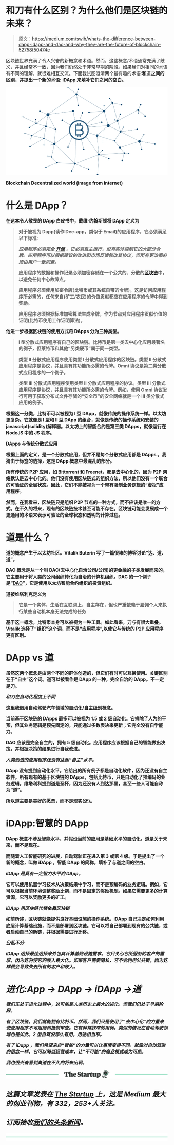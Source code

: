 # 和刀有什么区别？为什么他们是区块链的未来？

> 原文：<https://medium.com/swlh/whats-the-difference-between-dapp-idapp-and-dao-and-why-they-are-the-future-of-blockchain-52758f50474e>

区块链世界充满了令人兴奋的新概念和术语。然而，这些概念/术语通常充满了歧义，并且经常不一致，因为我们仍然处于非常早期的阶段。如果我们对相同的术语有不同的理解，就很难相互交流。下面我试图澄清两个最有趣的术语:**和**道**之间的区别，并提出一个新的术语: **iDApp** 来填补它们之间的空白。**

**![](img/680d272de00e045f68302232d0034c02.png)**

**Blockchain Decentralized world (image from internet)**

# **什么是 DApp？**

**在这本令人敬畏的 DApp 白皮书中，戴维·约翰斯顿将 DApp 定义为**

> **对于被视为 Dapp(读作 Dee-app，类似于 Email)的应用程序，它必须满足以下标准:**
> 
> ***应用程序必须完全* [*开源*](https://en.wikipedia.org/wiki/Open_source) *，它必须自主运行，没有实体控制它的大部分令牌。应用程序可以根据建议的改进和市场反馈修改其协议，但所有更改都必须由用户一致同意。***
> 
> **应用程序的数据和操作记录必须加密存储在一个公共的、分散的[区块链](https://en.bitcoin.it/wiki/Block_chain)中，以避免任何中心故障点。**
> 
> **应用程序必须使用加密令牌(比特币或其系统自带的令牌)，这是访问应用程序所必需的，任何来自(矿工/农民)的价值贡献都应在应用程序的令牌中得到奖励。**
> 
> **应用程序必须根据标准加密算法生成令牌，作为节点对应用程序贡献价值的证明(比特币使用工作证明算法)。**

**他进一步根据区块链的使用方式将 DApps 分为三种类型。**

> **I 型分散式应用程序有自己的区块链。比特币是第一类去中心化应用最著名的例子，但莱特币和其他“另类硬币”属于同一类型。**
> 
> **类型 II 分散式应用程序使用类型 I 分散式应用程序的区块链。类型 II 分散式应用程序是协议，并且具有其功能所必需的令牌。Omni 协议是第二类分散式应用程序的一个例子。**
> 
> **类型 III 分散式应用程序使用类型 II 分散式应用程序的协议。类型 III 分散式应用程序是协议，并且具有其功能所必需的令牌。例如，使用 Omni 协议发行可用于获取分布式文件存储的“安全币”的安全网络就是一个 III 类分散式应用的例子。**

**根据这一分类，比特币可以被视为 I 型 DApp，就像传统的操作系统一样。以太坊更复杂。它就像是 I 型和 II 型 DApp 的组合，就像是传统的操作系统和安装的 javascript(solidity)解释器。以太坊上的智能合约是第三类 DApps，就像运行在 NodeJS 中的 JS 程序。**

****DApps 与传统分散式应用****

**根据上面的定义，**是一个分散式应用，但并不是每个分散式应用都是 **DApps** 。我猜由于标签的选择，这是 **DApp** 概念中最混乱的部分。****

****所有传统的 P2P 应用，如 Bittorrent 和 Freenet，都是去中心化的，因为 P2P 网络默认是去中心化的。他们没有使用区块链式的组织方法，所以他们没有一个联合的可验证的全局状态。因此，它们不能被视为一个带有强制业务逻辑的“虚拟”应用程序。****

****然而，在我看来，区块链只是组织 P2P 节点的一种方式，而不应该是唯一的方式。在不久的将来，现有的区块链技术甚至可能不存在。区块链可能会发展成一个更通用的术语来表示可验证的全球状态和透明的计算过程。****

# ****道是什么？****

****道的概念产生于以太坊社区。Vitalik Buterin 写了一篇很棒的博客讨论“达、道、道”。****

****DAO 概念是从一个叫 DAC(去中心化自治公司/公司)的更金融的子类发展而来的，它主要用于将人类的公司组织转化为自治的计算机组织。DAC 的一个例子是“[DAO](https://en.wikipedia.org/wiki/The_DAO_%28organization%29)”，它是使用以太坊智能合约组织的投资组织。****

****道被维塔利克定义为****

> ****它是一个实体，生活在互联网上，自主存在，但也严重依赖于雇佣个人来执行某些自动机本身无法完成的任务****

****基于这一概念，比特币本身可以被视为一种工具。如此看来，**刀**与**有很大重叠。Vitalik 选择了“组织”这个词，而不是“应用程序”,以使它与传统的 P2P 应用程序更有区别。******

# ******DApp vs 道******

******虽然这两个概念是由两个不同的群体创造的，但它们有时可以互换使用。关键区别在于“自主”这个词。道可以被看作是 DApp 的一种，完全自治的 DApp。不一定是刀。******

*********和刀在自动化程度上不同*********

****这里我借用自动驾驶汽车领域的[自动化/自主级别](https://en.wikipedia.org/wiki/Autonomous_car#Levels_of_driving_automation)概念。****

****当前基于区块链的 DApps 最多可以被视为 1.5 或 2 级自动化。它排除了人为的干预，但其业务逻辑是预先固定的，只能通过多数表决来更新；它完全没有自学能力。****

****DAO 应该是完全自主的，拥有 5 级自动化。应用程序应该根据自己的智能做出决策，并根据决策的结果进行自我改进。****

*******人类创造的应用程序还没有达到“自主”水平。*******

****DApp 没有提到自动化水平。它给出的所有例子都是自动化软件，因为还没有自主软件。所有现有的基于区块链的 DApps，包括比特币，只是自动化了预编码的业务逻辑。维塔利科提到道是圣杯，因为还没有人到达那里，甚至一些人可能自称为“道”。****

****所以道主要是美好的愿景，而不是现实(还)。****

# ****iDApp:智慧的 DApp****

****DApp 概念不涉及智能水平，并假设当前的应用是基础水平的自动化。道是关于未来，而不是现在。****

****而随着人工智能研究的进展，自动驾驶正在进入第 3 或第 4 级。于是提出了一个新的概念，叫做 **iDApp** ，智能 DApp 的简称，填补了与道之间的空白。****

*******iDApp 是具有一定智力水平的 DApp。*******

****它可以使用机器学习技术从决策结果中学习，而不是预编码的业务逻辑。例如，它可以根据当前环境调整奖励比例，而不是固定的奖励机制。如果它需要更多的计算资源，它可以奖励更多的矿工。****

*******iDApp 用区块链代替依靠区块链*******

****如前所述，区块链就像提供良好基础设施的操作系统。iDApp 自己决定如何利用底层计算基础设施，而不是部署到区块链。它可以将自己部署到现有的公共链，或者启动自己的新链，并根据需要进行迁移。****

*****公私不分*****

*****iDApp 选择最佳选择来外包其计算基础设施需求。它只关心它所服务的客户的需求，因为这将使它的收入最大化。如果客户需要隐私，它不会利用公共链，因为这样做会导致失去所有的客户和收入。*****

# *****进化:App -> DApp -> iDApp ->道*****

*****我们正处于进化过程中，这可能是人类历史上最大的进化。但我们仍处于早期阶段。*****

*****有了区块链，我们就能拥有比特币。然而，我们只是使用了“去中心化”的力量来使应用程序不可阻挡和抵制审查。它有非常狭窄的用例。类似的情况在自动驾驶领域也是如此。2 型自驾没那么有用，用途相当窄。*****

*****有了 **iDapp** ，我们希望来自“智能”的力量可以让事情变得不同。就像对自动驾驶的信念一样，它可以降低运营成本，让“不可能”的商业模式成为可能。*****

*****我也很兴奋看到真道在不久的将来出现。*****

*****[![](img/308a8d84fb9b2fab43d66c117fcc4bb4.png)](https://medium.com/swlh)*****

## *****这篇文章发表在 [The Startup](https://medium.com/swlh) 上，这是 Medium 最大的创业刊物，有 332，253+人关注。*****

## *****订阅接收[我们的头条新闻](http://growthsupply.com/the-startup-newsletter/)。*****

*****[![](img/b0164736ea17a63403e660de5dedf91a.png)](https://medium.com/swlh)*****
